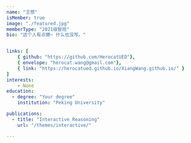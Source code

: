```yaml
---
name: "王想"
isMember: true
image: "./featured.jpg"
memberType: "2021级智班"
bio: "这个人有点懒~ 什么也没写。"


links: [
    { github: "https://github.com/HerocatUED"},
    { envelope: "herocat.wang@gmail.com"},
    { link: "https://herocatued.github.io/XiangWang.github.io/" }
]
interests:
    - None
education:
  - degree: "Your degree"
    institution: "Peking University"

publications:
  - title: "Interactive Reasoning"
    url: "/themes/interactive/"

---
```


